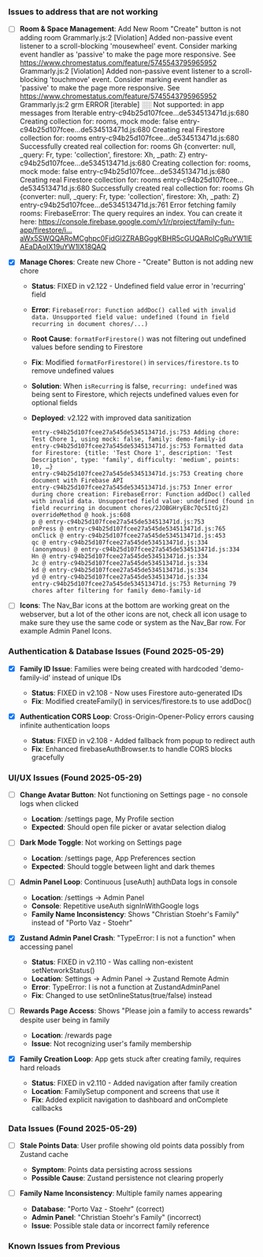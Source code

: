 ### Issues to address that are not working
- [ ] **Room & Space Management**: Add New Room "Create" button is not adding room
        Grammarly.js:2 [Violation] Added non-passive event listener to a scroll-blocking 'mousewheel' event. Consider marking event handler as 'passive' to make the page more responsive. See https://www.chromestatus.com/feature/5745543795965952
        Grammarly.js:2 [Violation] Added non-passive event listener to a scroll-blocking 'touchmove' event. Consider marking event handler as 'passive' to make the page more responsive. See https://www.chromestatus.com/feature/5745543795965952
        Grammarly.js:2 grm ERROR [iterable] ░░ Not supported: in app messages from Iterable
        entry-c94b25d107fcee…de534513471d.js:680 Creating collection for: rooms, mock mode: false
        entry-c94b25d107fcee…de534513471d.js:680 Creating real Firestore collection for: rooms
        entry-c94b25d107fcee…de534513471d.js:680 Successfully created real collection for: rooms 
        Gh {converter: null, _query: Fr, type: 'collection', firestore: Xh, _path: Z}
        entry-c94b25d107fcee…de534513471d.js:680 Creating collection for: rooms, mock mode: false
        entry-c94b25d107fcee…de534513471d.js:680 Creating real Firestore collection for: rooms
        entry-c94b25d107fcee…de534513471d.js:680 Successfully created real collection for: rooms 
        Gh {converter: null, _query: Fr, type: 'collection', firestore: Xh, _path: Z}
        entry-c94b25d107fcee…de534513471d.js:761 Error fetching family rooms: FirebaseError: The query requires an index. You can create it here: https://console.firebase.google.com/v1/r/project/family-fun-app/firestore/i…aWx5SWQQARoMCghpc0FjdGl2ZRABGggKBHR5cGUQARoICgRuYW1lEAEaDAoIX19uYW1lX18QAQ
        ﻿

- [x] **Manage Chores**: Create new Chore - "Create" Button is not adding new chore
  - **Status**: FIXED in v2.122 - Undefined field value error in 'recurring' field
  - **Error**: `FirebaseError: Function addDoc() called with invalid data. Unsupported field value: undefined (found in field recurring in document chores/...)`
  - **Root Cause**: `formatForFirestore()` was not filtering out undefined values before sending to Firestore
  - **Fix**: Modified `formatForFirestore()` in `services/firestore.ts` to remove undefined values 
  - **Solution**: When `isRecurring` is false, `recurring: undefined` was being sent to Firestore, which rejects undefined values even for optional fields
  - **Deployed**: v2.122 with improved data sanitization
        
        entry-c94b25d107fcee27a545de534513471d.js:753 Adding chore: Test Chore 1, using mock: false, family: demo-family-id
        entry-c94b25d107fcee27a545de534513471d.js:753 Formatted data for Firestore: {title: 'Test Chore 1', description: 'Test Description', type: 'family', difficulty: 'medium', points: 10, …}
        entry-c94b25d107fcee27a545de534513471d.js:753 Creating chore document with Firebase API
        entry-c94b25d107fcee27a545de534513471d.js:753 Inner error during chore creation: FirebaseError: Function addDoc() called with invalid data. Unsupported field value: undefined (found in field recurring in document chores/2JOBGHryE8c7Qc5ItGjZ)
        overrideMethod @ hook.js:608
        p @ entry-c94b25d107fcee27a545de534513471d.js:753
        onPress @ entry-c94b25d107fcee27a545de534513471d.js:765
        onClick @ entry-c94b25d107fcee27a545de534513471d.js:453
        qc @ entry-c94b25d107fcee27a545de534513471d.js:334
        (anonymous) @ entry-c94b25d107fcee27a545de534513471d.js:334
        Hn @ entry-c94b25d107fcee27a545de534513471d.js:334
        Jc @ entry-c94b25d107fcee27a545de534513471d.js:334
        kd @ entry-c94b25d107fcee27a545de534513471d.js:334
        yd @ entry-c94b25d107fcee27a545de534513471d.js:334
        entry-c94b25d107fcee27a545de534513471d.js:753 Returning 79 chores after filtering for family demo-family-id

- [ ] **Icons**: The Nav_Bar icons at the bottom are working great on the webserver, but a lot of the other icons are not, check all icon usage to make sure they use the same code or system as the Nav_Bar row. For example Admin Panel Icons.

### Authentication & Database Issues (Found 2025-05-29)

- [x] **Family ID Issue**: Families were being created with hardcoded 'demo-family-id' instead of unique IDs
  - **Status**: FIXED in v2.108 - Now uses Firestore auto-generated IDs
  - **Fix**: Modified createFamily() in services/firestore.ts to use addDoc()

- [x] **Authentication CORS Loop**: Cross-Origin-Opener-Policy errors causing infinite authentication loops
  - **Status**: FIXED in v2.108 - Added fallback from popup to redirect auth
  - **Fix**: Enhanced firebaseAuthBrowser.ts to handle CORS blocks gracefully

### UI/UX Issues (Found 2025-05-29)

- [ ] **Change Avatar Button**: Not functioning on Settings page - no console logs when clicked
  - **Location**: /settings page, My Profile section
  - **Expected**: Should open file picker or avatar selection dialog

- [ ] **Dark Mode Toggle**: Not working on Settings page
  - **Location**: /settings page, App Preferences section
  - **Expected**: Should toggle between light and dark themes

- [ ] **Admin Panel Loop**: Continuous [useAuth] authData logs in console
  - **Location**: /settings → Admin Panel
  - **Console**: Repetitive useAuth signInWithGoogle logs
  - **Family Name Inconsistency**: Shows "Christian Stoehr's Family" instead of "Porto Vaz - Stoehr"

- [x] **Zustand Admin Panel Crash**: "TypeError: I is not a function" when accessing panel
  - **Status**: FIXED in v2.110 - Was calling non-existent setNetworkStatus()
  - **Location**: Settings → Admin Panel → Zustand Remote Admin
  - **Error**: TypeError: I is not a function at ZustandAdminPanel
  - **Fix**: Changed to use setOnlineStatus(true/false) instead

- [ ] **Rewards Page Access**: Shows "Please join a family to access rewards" despite user being in family
  - **Location**: /rewards page
  - **Issue**: Not recognizing user's family membership

- [x] **Family Creation Loop**: App gets stuck after creating family, requires hard reloads
  - **Status**: FIXED in v2.110 - Added navigation after family creation
  - **Location**: FamilySetup component and screens that use it
  - **Fix**: Added explicit navigation to dashboard and onComplete callbacks

### Data Issues (Found 2025-05-29)

- [ ] **Stale Points Data**: User profile showing old points data possibly from Zustand cache
  - **Symptom**: Points data persisting across sessions
  - **Possible Cause**: Zustand persistence not clearing properly

- [ ] **Family Name Inconsistency**: Multiple family names appearing
  - **Database**: "Porto Vaz - Stoehr" (correct)
  - **Admin Panel**: "Christian Stoehr's Family" (incorrect)
  - **Issue**: Possible stale data or incorrect family reference

### Known Issues from Previous
